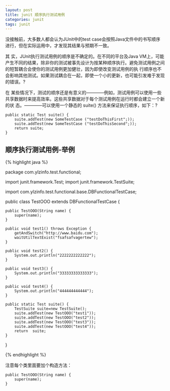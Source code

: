 ```yaml
---
layout: post
title: junit 顺序执行测试用例
categories: junit
tags: junit
---
```




没接触前，大多数人都会认为JUnit中的test case会按照Java文件中的书写顺序进行，但在实际运用中，才发现其结果与预期不一致。

其 实，JUnit执行测试用例的顺序是不确定的。在不同的平台及Java VM上，可能产生不同的结果，除非你的测试被事先设计为按某种顺序执行。避免测试用例之间的短暂耦合会使你的测试用例更加健壮，因为即使改变测试用例的执 行顺序也不会影响其他测试。如果测试耦合在一起，即使一个小的更新，也可能引发难于发现的错误。?

在 某些情况下，测试的顺序还是有意义的————例如，测试用例可以使用一些共享数据时来提高效率。这些共享数据对于每个测试用例在运行时都会建立一个新的状 态。————可以使用一个静态的 suite() 方法来保证执行顺序，如下：?

    public static Test suite() {
        suite.addTest(new SomeTestCase ("testDoThisFirst";));
        suite.addTest(new SomeTestCase ("testDoThisSecond";));
        return suite;
    }

## 顺序执行测试用例-举例

{% highlight java %}

package com.ylzinfo.test.functional;

import junit.framework.Test;
import junit.framework.TestSuite;

import com.ylzinfo.test.functional.base.DBFunctionalTestCase;

public class TestOOO extends DBFunctionalTestCase {

    public TestOOO(String name) {
        super(name);
    }

    public void test1() throws Exception {
        getAndSwitch("http://www.baidu.com");
        waitUtilTextExist("fsafsafvagertew");
    }

    public void test2() {
        System.out.println("2222222222222");
    }

    public void test3() {
        System.out.println("33333333333333");
    }

    public void test4() {
        System.out.println("444444444444");
    }

    public static Test suite() {
        TestSuite suite=new TestSuite();
        suite.addTest(new TestOOO("test1"));
        suite.addTest(new TestOOO("test2"));
        suite.addTest(new TestOOO("test3"));
        suite.addTest(new TestOOO("test4"));
        return  suite;
    }

}

{% endhighlight %}

注意每个类里面要加个构造方法：

    public TestOOO(String name) {
        super(name);
    }